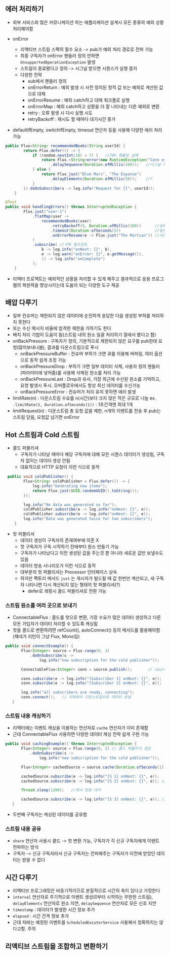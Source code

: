 ## 에러 처리하기
- 외부 서비스와 많은 커뮤니케이션 하는 애플리케이션 설계시 모든 종류의 예외 상황 처리해야함
- onError
  - 리액티브 스트림 스펙의 필수 요소 -> pub가 예외 처리 경로로 전파 가능
  - 최종 구독자가 onError 핸들러 정의 안하면 `UnsupportedOperationException` 발생
  - 스트림이 종료됐다고 정의 -> 시그널 받으면 시퀀스가 실행 중지
  - 다양한 전략
    - sub에서 핸들러 정의
    - onErrorReturn : 예외 발생 시 사전 정의된 정적 값 또는 예외로 계산된 값으로 대체
    - onErrorResume : 예외 catch하고 대체 워크플로 실행
    - onErrorMap : 예외 catch하고 상황을 더 잘 나타내는 다른 예외로 변환
    - retry : 오류 발생 시 다시 실행 시도
    - retryBackoff : 재시도 할 때마다 대기시간 증가
 
 - defaultIfEmpty, switchIfEmpty, timeout 연산자 등을 사용해 다양한 에러 처리 가능

```java
public Flux<String> recommendedBooks(String userId) {
        return Flux.defer(() -> {
            if (random.nextInt(10) < 7) {   //70% 확률로 실패
                return Flux.<String>error(new RuntimeException("Conn error"))
                    .delaySequence(Duration.ofMillis(100));   //시그널 지연
            } else {
                return Flux.just("Blue Mars", "The Expanse")
                    .delayElements(Duration.ofMillis(50));    //?
            }
        }).doOnSubscribe(s -> log.info("Request for {}", userId));
    }

@Test
public void handlingErrors() throws InterruptedException {
        Flux.just("user-1")
            .flatMap(user ->
                recommendedBooks(user)
                    .retryBackoff(5, Duration.ofMillis(100))      //실패시 100ms 지연시간으로 재시도(5회까지)
                    .timeout(Duration.ofSeconds(3))               //앞선 전략이 3초후에도 결과 안가져오면 타임아웃. 오류시그널
                    .onErrorResume(e -> Flux.just("The Martian")) //사전에 정의된 대체 워크플로 실행
            )
            .subscribe( //구독 필수인듯
                b -> log.info("onNext: {}", b),
                e -> log.warn("onError: {}", e.getMessage()),
                () -> log.info("onComplete")
            );
    }        
```
- 리액터 프로젝트는 예외적인 상황을 처리할 수 있게 해주고 결과적으로 응용 프로그램의 복원력을 향상시키는데 도움이 되는 다양한 도구 제공

## 배압 다루기
- 일부 컨슈머는 제한되지 않은 데이터에 순진하게 응답한 다음 생성된 부하를 처리하지 못한다
- 또는 수신 메시지 비율에 엄격한 제한을 가하기도 한다
- 배치 처리 기법이 도움이 됨(스트림 내의 원소 일괄 처리하기 절에서 봤다고 함)
- onBackPressure : 구독자가 정의, 기본적으로 제한되지 않은 요구를 pub한테 요청(많이보내나봄), 결과를 다운스트림으로 푸시
  - onBackPressureBuffer : 컨슈머 부하가 크면 큐를 이용해 버퍼링, 여러 옵션으로 동작 쉽게 조정 가능
  - onBackPressureDrop : 부하가 크면 일부 데이터 삭제, 사용자 정의 핸들러(파라미터에 넣어줌)를 사용해 삭제된 원소를 처리 가능
  - onBackPressureLast : Drop과 유사, 가장 최근에 수신된 원소를 기억하고, 요청 발생시 푸시. 오버플로우에서도 항상 최신 데이터를 수신가능
  - onBackPressureError : 컨슈머가 처리 유지 못하면 에러 발생
- limitRate(n) : 다운스트림 수요를 n(시간)보다 크지 않은 작은 규모로 나눔 ex. `.limitRate(1, Duration.ofSeconds(1))` : 1초간격엔 최대 1개
- limitRequest(n) : 다운스트림 총 요청 값을 제한, n개의 이벤트를 전송 후 pub는 스트림 닫음, 요청값 넘기면 onError 

## Hot 스트림과 Cold 스트림
- 콜드 퍼블리셔
  - 구독자가 나타날 때마다 해당 구독자에 대해 모든 시퀀스 데이터가 생성됨, 구독자 없이는 데이터 생성 안됨
  - 대표적으로 HTTP 요청이 이런 식으로 동작 
```java
 public void coldPublisher() {
        Flux<String> coldPublisher = Flux.defer(() -> {
            log.info("Generating new items");
            return Flux.just(UUID.randomUUID().toString());
        });

        log.info("No data was generated so far");
        coldPublisher.subscribe(e -> log.info("onNext: {}", e));
        coldPublisher.subscribe(e -> log.info("onNext: {}", e));
        log.info("Data was generated twice for two subscribers");
    }
```
- 핫 퍼블리셔
  - 데이터 생성이 구독자의 존재여부에 의존 X
  - 첫 구독자가 구독 시작하기 전에부터 원소 만들기 가능
  - 구독자가 나타났다고 이전 생성된 값을 주는것 뿐 아니라 새로운 값만 보낼수도 있음
  - 데이터 방송 시나리오가 이런 식으로 동작
  - 대부분의 핫 퍼블리셔는 Processor 인터페이스 상속
  - 하지만 팩토리 메서드 `just` 는 게시자가 빌드될 때 값 한번만 계산되고, 새 구독자 나타나면 다시 계산되지 않는 형태의 핫 퍼블리셔(?)
    - defer로 래핑시 콜드 퍼블리셔로 전환 가능
 
 ### 스트림 원소를 여러 곳으로 보내기
 - ConnectableFlux : 콜드를 핫으로 변환, 가장 수요가 많은 데이터 생성하고 다른 모든 가입자가 데이터 처리할 수 있도록 캐싱됨
  - 핫을 콜드로 변환하려면 refCount(), autoConnect() 등의 메서드를 활용해야함(쟤네가 리턴이 그냥 Flux, Mono임) 
 ```java
 public void connectExample() {
        Flux<Integer> source = Flux.range(0, 3)
            .doOnSubscribe(s ->
                log.info("new subscription for the cold publisher"));

        ConnectableFlux<Integer> conn = source.publish();       // source 라는 콜드 퍼블리셔를 핫 퍼블리셔로 전환(publish())

        conn.subscribe(e -> log.info("[Subscriber 1] onNext: {}", e));
        conn.subscribe(e -> log.info("[Subscriber 2] onNext: {}", e));

        log.info("all subscribers are ready, connecting");
        conn.connect();   // 이때부터 다운스트림으로 데이터 보냄
    }
 ```
### 스트림 내용 캐싱하기
 - 리액터에는 이벤트 캐싱을 이용하는 연산자로 `cache` 연산자가 이미 존재함
 - 근데 ConnectableFlux 사용하면 다양한 데이터 캐싱 전략 쉽게 구현 가능
 ```java
 public void cachingExample() throws InterruptedException {
        Flux<Integer> source = Flux.range(0, 2) // 콜드 퍼블리셔 생성
            .doOnSubscribe(s ->
                log.info("new subscription for the cold publisher"));

        Flux<Integer> cachedSource = source.cache(Duration.ofSeconds(1));   // 1초동안 cache 연산자와 함께 콜드 퍼블리셔 캐시

        cachedSource.subscribe(e -> log.info("[S 1] onNext: {}", e));   
        cachedSource.subscribe(e -> log.info("[S 2] onNext: {}", e)); // 구독자 생긴 직후 또 구독자 생김

        Thread.sleep(1200);   //캐시 만료 대기

        cachedSource.subscribe(e -> log.info("[S 3] onNext: {}", e)); //캐시 만료 후 구독자
    }
 ```
 - 두번째 구독자는 캐싱된 데이터를 공유함
 
### 스트림 내용 공유
 - `share` 연산자 사용시 콜드 -> 핫 변환 가능, 구독자가 각 신규 구독자에게 이벤트 전파하는 방식
  - 구독자 -> 신규 구독자라서 신규 구독자는 전파해주는 구독자가 이전에 받았던 데이터는 받을 수 없다

## 시간 다루기
- 리액티브 프로그래밍은 비동기적이므로 본질적으로 시간의 축이 있다고 가정한다
- `interval` 연산자로 주기적으로 이벤트 생성(0부터 시작하는 무한한 스트림), `delayElements` 연산자로 원소 지연, `delaySequence` 연산자로 모든 신호 지연
- `timestamp` : 데이터가 발생한 시간 정보 추가
- `elapsed` : 시간 간격 정보 추가
- 근데 자바는 예정된 이벤트를 `ScheduledExcutorService` 사용해서 정확하지는 않다고함. 주의

## 리액티브 스트림을 조합하고 변환하기
